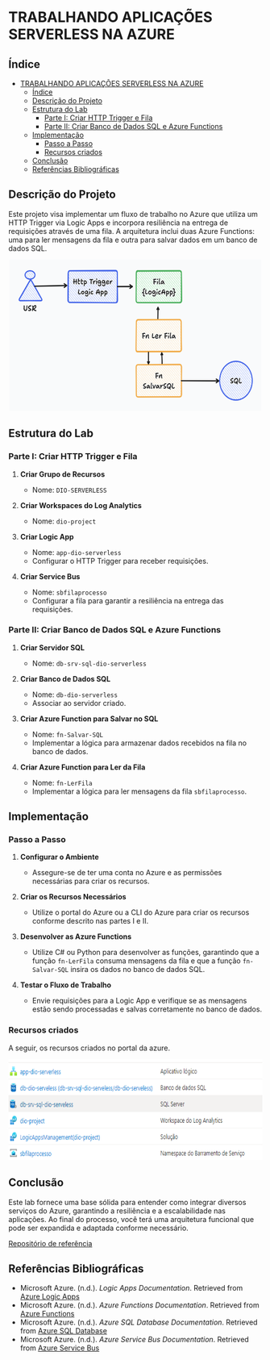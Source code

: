 # TRABALHANDO APLICAÇÕES SERVERLESS NA AZURE

## Índice

- [TRABALHANDO APLICAÇÕES SERVERLESS NA AZURE](#trabalhando-aplicações-serverless-na-azure)
  - [Índice](#índice)
  - [Descrição do Projeto](#descrição-do-projeto)
  - [Estrutura do Lab](#estrutura-do-lab)
    - [Parte I: Criar HTTP Trigger e Fila](#parte-i-criar-http-trigger-e-fila)
    - [Parte II: Criar Banco de Dados SQL e Azure Functions](#parte-ii-criar-banco-de-dados-sql-e-azure-functions)
  - [Implementação](#implementação)
    - [Passo a Passo](#passo-a-passo)
    - [Recursos criados](#recursos-criados)
  - [Conclusão](#conclusão)
  - [Referências Bibliográficas](#referências-bibliográficas)

## Descrição do Projeto

Este projeto visa implementar um fluxo de trabalho no Azure que utiliza um HTTP Trigger via Logic Apps e incorpora resiliência na entrega de requisições através de uma fila. A arquitetura inclui duas Azure Functions: uma para ler mensagens da fila e outra para salvar dados em um banco de dados SQL.

<div style="text-align: center;">
    <img src="./figure/figure_diagrama_projeto.png" alt="Diagrama Principal" width="500" height="300">
</div>

## Estrutura do Lab

### Parte I: Criar HTTP Trigger e Fila

1. **Criar Grupo de Recursos**
   - Nome: `DIO-SERVERLESS`

2. **Criar Workspaces do Log Analytics**
   - Nome: `dio-project`

3. **Criar Logic App**
   - Nome: `app-dio-serverless`
   - Configurar o HTTP Trigger para receber requisições.

4. **Criar Service Bus**
   - Nome: `sbfilaprocesso`
   - Configurar a fila para garantir a resiliência na entrega das requisições.

### Parte II: Criar Banco de Dados SQL e Azure Functions

1. **Criar Servidor SQL**
   - Nome: `db-srv-sql-dio-serverless`

2. **Criar Banco de Dados SQL**
   - Nome: `db-dio-serverless`
   - Associar ao servidor criado.

3. **Criar Azure Function para Salvar no SQL**
   - Nome: `fn-Salvar-SQL`
   - Implementar a lógica para armazenar dados recebidos na fila no banco de dados.

4. **Criar Azure Function para Ler da Fila**
   - Nome: `fn-LerFila`
   - Implementar a lógica para ler mensagens da fila `sbfilaprocesso`.

## Implementação

### Passo a Passo

1. **Configurar o Ambiente**
   - Assegure-se de ter uma conta no Azure e as permissões necessárias para criar os recursos.

2. **Criar os Recursos Necessários**
   - Utilize o portal do Azure ou a CLI do Azure para criar os recursos conforme descrito nas partes I e II.

3. **Desenvolver as Azure Functions**
   - Utilize C# ou Python para desenvolver as funções, garantindo que a função `fn-LerFila` consuma mensagens da fila e que a função `fn-Salvar-SQL` insira os dados no banco de dados SQL.

4. **Testar o Fluxo de Trabalho**
   - Envie requisições para a Logic App e verifique se as mensagens estão sendo processadas e salvas corretamente no banco de dados.
### Recursos criados
A seguir, os recursos criados no portal da azure.

<div style="text-align: center;">
    <img src="./figure/figure_recursos_azure.png" alt="Recursos criado na azure" width="600" height="200">
</div>

## Conclusão

Este lab fornece uma base sólida para entender como integrar diversos serviços do Azure, garantindo a resiliência e a escalabilidade nas aplicações. Ao final do processo, você terá uma arquitetura funcional que pode ser expandida e adaptada conforme necessário.


[Repositório de referência](https://github.com/hsouzaeduardo/dio-live-function)

## Referências Bibliográficas

- Microsoft Azure. (n.d.). *Logic Apps Documentation*. Retrieved from [Azure Logic Apps](https://docs.microsoft.com/azure/logic-apps/)
- Microsoft Azure. (n.d.). *Azure Functions Documentation*. Retrieved from [Azure Functions](https://docs.microsoft.com/azure/azure-functions/)
- Microsoft Azure. (n.d.). *Azure SQL Database Documentation*. Retrieved from [Azure SQL Database](https://docs.microsoft.com/azure/sql-database/)
- Microsoft Azure. (n.d.). *Azure Service Bus Documentation*. Retrieved from [Azure Service Bus](https://docs.microsoft.com/azure/service-bus/)

